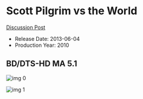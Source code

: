 # Scott Pilgrim vs the World

[Discussion Post](https://www.avsforum.com/threads/bass-eq-for-filtered-movies.2995212/post-56789570)

* Release Date: 2013-06-04
* Production Year: 2010

## BD/DTS-HD MA 5.1

![img 0](https://i.imgur.com/8BDOFfb.jpg)

![img 1](https://i.imgur.com/8gAkhQr.png)

